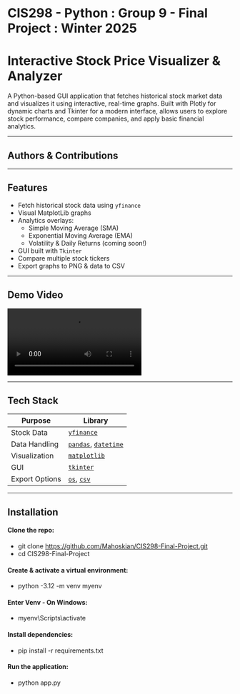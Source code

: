 # CIS298 - Python : Group 9 - Final Project : Winter 2025

# Interactive Stock Price Visualizer & Analyzer

A Python-based GUI application that fetches historical stock market data and visualizes it using interactive, real-time graphs. Built with Plotly for dynamic charts and Tkinter for a modern interface, allows users to explore stock performance, compare companies, and apply basic financial analytics.

---

## Authors & Contributions

---

## Features

- Fetch historical stock data using `yfinance`
- Visual MatplotLib graphs
- Analytics overlays:
  - Simple Moving Average (SMA)
  - Exponential Moving Average (EMA)
  - Volatility & Daily Returns (coming soon!)
- GUI built with `Tkinter`
- Compare multiple stock tickers
- Export graphs to PNG & data to CSV

---

## Demo Video

![demo-video](documents/DEMO.mkv)

---

## Tech Stack

| Purpose         | Library           |
|----------------|-------------------|
| Stock Data      | [`yfinance`](https://pypi.org/project/yfinance/) |
| Data Handling   | [`pandas`](https://pandas.pydata.org/), [`datetime`](https://docs.python.org/3/library/datetime.html) |
| Visualization   | [`matplotlib`](https://matplotlib.org/) |
| GUI             | [`tkinter`](https://docs.python.org/3/library/tk.html) |
| Export Options  | [`os`](https://docs.python.org/3/library/os.html), [`csv`](https://docs.python.org/3/library/csv.html) |

---

## Installation

#### Clone the repo:
- git clone https://github.com/Mahoskian/CIS298-Final-Project.git
- cd CIS298-Final-Project
#### Create & activate a virtual environment:
- python -3.12 -m venv myenv
#### Enter Venv - On Windows:
- myenv\Scripts\activate
#### Install dependencies:
- pip install -r requirements.txt
#### Run the application:
- python app.py

